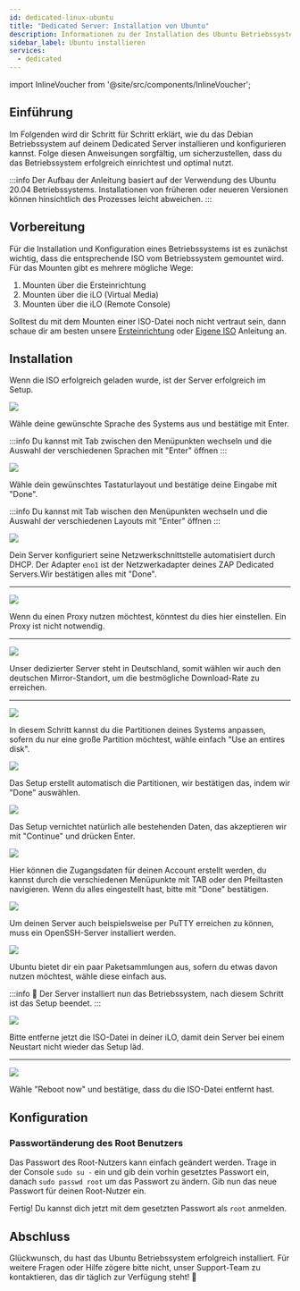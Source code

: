 ```yaml
---
id: dedicated-linux-ubuntu
title: "Dedicated Server: Installation von Ubuntu"
description: Informationen zu der Installation des Ubuntu Betriebssystem auf deinem Dedicated Server von ZAP-Hosting - ZAP-Hosting.com Dokumentation
sidebar_label: Ubuntu installieren
services:
  - dedicated
---
```


import InlineVoucher from '@site/src/components/InlineVoucher';

## Einführung

Im Folgenden wird dir Schritt für Schritt erklärt, wie du das Debian Betriebssystem auf deinem Dedicated Server installieren und konfigurieren kannst. Folge diesen Anweisungen sorgfältig, um sicherzustellen, dass du das Betriebssystem erfolgreich einrichtest und optimal nutzt.

:::info
Der Aufbau der Anleitung basiert auf der Verwendung des Ubuntu 20.04 Betriebssystems. Installationen von früheren oder neueren Versionen können hinsichtlich des Prozesses leicht abweichen. 
:::

<InlineVoucher />

## Vorbereitung

Für die Installation und Konfiguration eines Betriebssystems ist es zunächst wichtig, dass die entsprechende ISO vom Betriebssystem gemountet wird. Für das Mounten gibt es mehrere mögliche Wege: 

1. Mounten über die Ersteinrichtung
2. Mounten über die iLO (Virtual Media)
3. Mounten über die iLO (Remote Console)

Solltest du mit dem Mounten einer ISO-Datei noch nicht vertraut sein, dann schaue dir am besten unsere [Ersteinrichtung](dedicated-setup.md) oder [Eigene ISO](dedicated-iso.md) Anleitung an.



## Installation
Wenn die ISO erfolgreich geladen wurde, ist der Server erfolgreich im Setup.

![](https://screensaver01.zap-hosting.com/index.php/s/yrHMNzstM23XZH6/preview)

Wähle deine gewünschte Sprache des Systems aus und bestätige mit Enter.

:::info
Du kannst mit Tab zwischen den Menüpunkten wechseln und die Auswahl der verschiedenen Sprachen mit "Enter" öffnen
:::

![](https://screensaver01.zap-hosting.com/index.php/s/x9kYGEWS5fy7Wjp/preview)

Wähle dein gewünschtes Tastaturlayout und bestätige deine Eingabe mit "Done".

:::info
Du kannst mit Tab wischen den Menüpunkten wechseln und die Auswahl der verschiedenen Layouts mit "Enter" öffnen
:::

![](https://screensaver01.zap-hosting.com/index.php/s/6mr5kAKJQ39iJt5/preview)

Dein Server konfiguriert seine Netzwerkschnittstelle automatisiert durch DHCP. Der Adapter `eno1`  ist der Netzwerkadapter deines ZAP Dedicated Servers.Wir bestätigen alles mit "Done".

***

![](https://screensaver01.zap-hosting.com/index.php/s/tz97Ee8ZQkxAGGb/preview)

Wenn du einen Proxy nutzen möchtest, könntest du dies hier einstellen. Ein Proxy ist nicht notwendig.

***

![](https://screensaver01.zap-hosting.com/index.php/s/xNknNyWAbd5DnsZ/preview)

Unser dedizierter Server steht in Deutschland, somit wählen wir auch den deutschen Mirror-Standort, um die bestmögliche Download-Rate zu erreichen.

***

![](https://screensaver01.zap-hosting.com/index.php/s/2dJ9oeMGjpWn6cZ/preview)

In diesem Schritt kannst du die Partitionen deines Systems anpassen, sofern du nur eine große Partition möchtest, wähle einfach "Use an entires disk".

![](https://screensaver01.zap-hosting.com/index.php/s/WXfzt57Rtm2SQLD/preview)

Das Setup erstellt automatisch die Partitionen, wir bestätigen das, indem wir "Done" auswählen.

![](https://screensaver01.zap-hosting.com/index.php/s/L3YcGNbYWpMmaDj/preview)

Das Setup vernichtet natürlich alle bestehenden Daten, das akzeptieren wir mit "Continue" und drücken Enter.

![](https://screensaver01.zap-hosting.com/index.php/s/mqrjmF2ZmA2Qj9z/preview)

Hier können die Zugangsdaten für deinen Account erstellt werden, du kannst durch die verschiedenen Menüpunkte mit TAB oder den Pfeiltasten navigieren. Wenn du alles eingestellt hast, bitte mit "Done" bestätigen.

![](https://screensaver01.zap-hosting.com/index.php/s/Xz3zzMdZ6C523ip/preview)

Um deinen Server auch beispielsweise per PuTTY erreichen zu können, muss ein OpenSSH-Server installiert werden.

![](https://screensaver01.zap-hosting.com/index.php/s/wcGiSwX935jXeex/preview)

Ubuntu bietet dir ein paar Paketsammlungen aus, sofern du etwas davon nutzen möchtest, wähle diese einfach aus.

:::info
🎉 Der Server installiert nun das Betriebssystem, nach diesem Schritt ist das Setup beendet.
:::

![](https://screensaver01.zap-hosting.com/index.php/s/SzrxCtJTx2S8Nef/preview)

Bitte entferne jetzt die ISO-Datei in deiner iLO, damit dein Server bei einem Neustart nicht wieder das Setup läd.

***

![](https://screensaver01.zap-hosting.com/index.php/s/x3BRLSepSDFnYGA/preview)

Wähle "Reboot now" und bestätige, dass du die ISO-Datei entfernt hast.



## Konfiguration

### Passwortänderung des Root Benutzers

Das Passwort des Root-Nutzers kann einfach geändert werden. Trage in der Console `sudo su -` ein und gib dein vorhin gesetztes Passwort ein, danach `sudo passwd root` um das Passwort zu ändern. Gib nun das neue Passwort für deinen Root-Nutzer ein.

Fertig! Du kannst dich jetzt mit dem gesetzten Passwort als `root` anmelden.



## Abschluss

Glückwunsch, du hast das Ubuntu Betriebssystem erfolgreich installiert. Für weitere Fragen oder Hilfe zögere bitte nicht, unser Support-Team zu kontaktieren, das dir täglich zur Verfügung steht! 🙂
